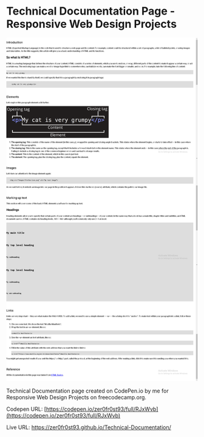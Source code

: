 # Technical Documentation Page - Responsive Web Design Projects

![](Preview.png)

Technical Documentation page created on CodePen.io by me for Responsive Web Design Projects on freecodecamp.org.

Codepen URL: [https://codepen.io/zer0fr0st93/full/RJxWvb](https://codepen.io/zer0fr0st93/full/RJxWvb)

Live URL: https://zer0fr0st93.github.io/Technical-Documentation/
